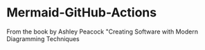 # Mermaid-GitHub-Actions
From the book by Ashley Peacock "Creating Software with Modern Diagramming Techniques
